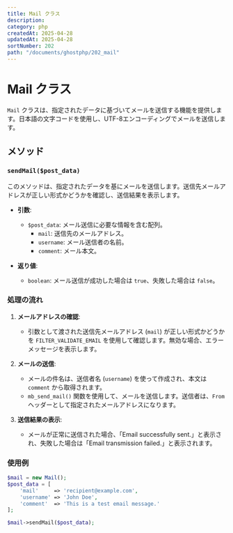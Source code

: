 ```yaml
---
title: Mail クラス
description:
category: php
createdAt: 2025-04-28
updatedAt: 2025-04-28
sortNumber: 202
path: "/documents/ghostphp/202_mail"
---
```


# Mail クラス

`Mail` クラスは、指定されたデータに基づいてメールを送信する機能を提供します。日本語の文字コードを使用し、UTF-8エンコーディングでメールを送信します。

## メソッド

### `sendMail($post_data)`
このメソッドは、指定されたデータを基にメールを送信します。送信先メールアドレスが正しい形式かどうかを確認し、送信結果を表示します。

- **引数**:
  - `$post_data`: メール送信に必要な情報を含む配列。
    - `mail`: 送信先のメールアドレス。
    - `username`: メール送信者の名前。
    - `comment`: メール本文。

- **返り値**:
  - `boolean`: メール送信が成功した場合は `true`、失敗した場合は `false`。

### 処理の流れ

1. **メールアドレスの確認**:
   - 引数として渡された送信先メールアドレス (`mail`) が正しい形式かどうかを `FILTER_VALIDATE_EMAIL` を使用して確認します。無効な場合、エラーメッセージを表示します。

2. **メールの送信**:
   - メールの件名は、送信者名 (`username`) を使って作成され、本文は `comment` から取得されます。
   - `mb_send_mail()` 関数を使用して、メールを送信します。送信者は、`From` ヘッダーとして指定されたメールアドレスになります。

3. **送信結果の表示**:
   - メールが正常に送信された場合、「Email successfully sent.」と表示され、失敗した場合は「Email transmission failed.」と表示されます。

### 使用例

```php
$mail = new Mail();
$post_data = [
    'mail'     => 'recipient@example.com',
    'username' => 'John Doe',
    'comment'  => 'This is a test email message.'
];

$mail->sendMail($post_data);
